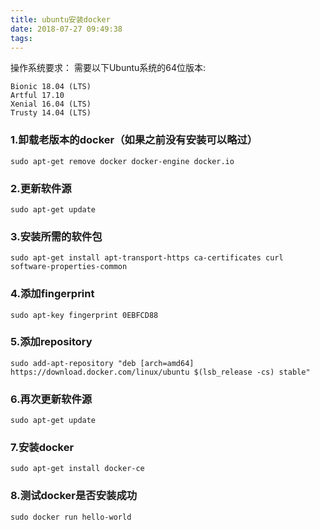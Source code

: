 ```yaml
---
title: ubuntu安装docker
date: 2018-07-27 09:49:38
tags:
---
```

操作系统要求：
需要以下Ubuntu系统的64位版本:
```
Bionic 18.04 (LTS)
Artful 17.10
Xenial 16.04 (LTS)
Trusty 14.04 (LTS)
```

### 1.卸载老版本的docker（如果之前没有安装可以略过）
```
sudo apt-get remove docker docker-engine docker.io
```

### 2.更新软件源
```
sudo apt-get update
```

### 3.安装所需的软件包
```
sudo apt-get install apt-transport-https ca-certificates curl  software-properties-common
```

### 4.添加fingerprint
```
sudo apt-key fingerprint 0EBFCD88
```

### 5.添加repository
```
sudo add-apt-repository "deb [arch=amd64] https://download.docker.com/linux/ubuntu $(lsb_release -cs) stable"
```

### 6.再次更新软件源
```
sudo apt-get update
```

### 7.安装docker
```
sudo apt-get install docker-ce
```

### 8.测试docker是否安装成功
```
sudo docker run hello-world
```